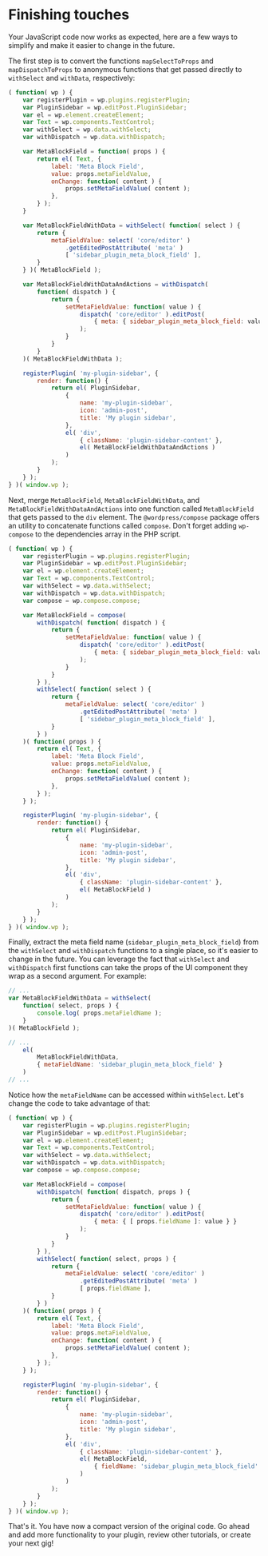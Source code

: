 # Finishing touches

Your JavaScript code now works as expected, here are a few ways to simplify and make it easier to change in the future.

The first step is to convert the functions `mapSelectToProps` and `mapDispatchToProps` to anonymous functions that get passed directly to `withSelect` and `withData`, respectively:

```js
( function( wp ) {
	var registerPlugin = wp.plugins.registerPlugin;
	var PluginSidebar = wp.editPost.PluginSidebar;
	var el = wp.element.createElement;
	var Text = wp.components.TextControl;
	var withSelect = wp.data.withSelect;
	var withDispatch = wp.data.withDispatch;

	var MetaBlockField = function( props ) {
		return el( Text, {
			label: 'Meta Block Field',
			value: props.metaFieldValue,
			onChange: function( content ) {
				props.setMetaFieldValue( content );
			},
		} );
	}

	var MetaBlockFieldWithData = withSelect( function( select ) {
		return {
			metaFieldValue: select( 'core/editor' )
				.getEditedPostAttribute( 'meta' )
				[ 'sidebar_plugin_meta_block_field' ],
		}
	} )( MetaBlockField );

	var MetaBlockFieldWithDataAndActions = withDispatch(
		function( dispatch ) {
			return {
				setMetaFieldValue: function( value ) {
					dispatch( 'core/editor' ).editPost(
						{ meta: { sidebar_plugin_meta_block_field: value } }
					);
				}
			}
		}
	)( MetaBlockFieldWithData );

	registerPlugin( 'my-plugin-sidebar', {
		render: function() {
			return el( PluginSidebar,
				{
					name: 'my-plugin-sidebar',
					icon: 'admin-post',
					title: 'My plugin sidebar',
				},
				el( 'div',
					{ className: 'plugin-sidebar-content' },
					el( MetaBlockFieldWithDataAndActions )
				)
			);
		}
	} );
} )( window.wp );
```

Next, merge `MetaBlockField`, `MetaBlockFieldWithData`, and `MetaBlockFieldWithDataAndActions` into one function called `MetaBlockField` that gets passed to the `div` element. The `@wordpress/compose` package offers an utility to concatenate functions called `compose`. Don't forget adding `wp-compose` to the dependencies array in the PHP script.

```js
( function( wp ) {
	var registerPlugin = wp.plugins.registerPlugin;
	var PluginSidebar = wp.editPost.PluginSidebar;
	var el = wp.element.createElement;
	var Text = wp.components.TextControl;
	var withSelect = wp.data.withSelect;
	var withDispatch = wp.data.withDispatch;
	var compose = wp.compose.compose;

	var MetaBlockField = compose(
		withDispatch( function( dispatch ) {
			return {
				setMetaFieldValue: function( value ) {
					dispatch( 'core/editor' ).editPost(
						{ meta: { sidebar_plugin_meta_block_field: value } }
					);
				}
			}
		} ),
		withSelect( function( select ) {
			return {
				metaFieldValue: select( 'core/editor' )
					.getEditedPostAttribute( 'meta' )
					[ 'sidebar_plugin_meta_block_field' ],
			}
		} )
	)( function( props ) {
		return el( Text, {
			label: 'Meta Block Field',
			value: props.metaFieldValue,
			onChange: function( content ) {
				props.setMetaFieldValue( content );
			},
		} );
	} );

	registerPlugin( 'my-plugin-sidebar', {
		render: function() {
			return el( PluginSidebar,
				{
					name: 'my-plugin-sidebar',
					icon: 'admin-post',
					title: 'My plugin sidebar',
				},
				el( 'div',
					{ className: 'plugin-sidebar-content' },
					el( MetaBlockField )
				)
			);
		}
	} );
} )( window.wp );
```

Finally, extract the meta field name (`sidebar_plugin_meta_block_field`) from the `withSelect` and `withDispatch` functions to a single place, so it's easier to change in the future. You can leverage the fact that `withSelect` and `withDispatch` first functions can take the props of the UI component they wrap as a second argument. For example:

```js
// ...
var MetaBlockFieldWithData = withSelect(
	function( select, props ) {
		console.log( props.metaFieldName );
	}
)( MetaBlockField );

// ...
	el(
		MetaBlockFieldWithData,
		{ metaFieldName: 'sidebar_plugin_meta_block_field' }
	)
// ...
```

Notice how the `metaFieldName` can be accessed within `withSelect`. Let's change the code to take advantage of that:

```js
( function( wp ) {
	var registerPlugin = wp.plugins.registerPlugin;
	var PluginSidebar = wp.editPost.PluginSidebar;
	var el = wp.element.createElement;
	var Text = wp.components.TextControl;
	var withSelect = wp.data.withSelect;
	var withDispatch = wp.data.withDispatch;
	var compose = wp.compose.compose;

	var MetaBlockField = compose(
		withDispatch( function( dispatch, props ) {
			return {
				setMetaFieldValue: function( value ) {
					dispatch( 'core/editor' ).editPost(
						{ meta: { [ props.fieldName ]: value } }
					);
				}
			}
		} ),
		withSelect( function( select, props ) {
			return {
				metaFieldValue: select( 'core/editor' )
					.getEditedPostAttribute( 'meta' )
					[ props.fieldName ],
			}
		} )
	)( function( props ) {
		return el( Text, {
			label: 'Meta Block Field',
			value: props.metaFieldValue,
			onChange: function( content ) {
				props.setMetaFieldValue( content );
			},
		} );
	} );

	registerPlugin( 'my-plugin-sidebar', {
		render: function() {
			return el( PluginSidebar,
				{
					name: 'my-plugin-sidebar',
					icon: 'admin-post',
					title: 'My plugin sidebar',
				},
				el( 'div',
					{ className: 'plugin-sidebar-content' },
					el( MetaBlockField,
						{ fieldName: 'sidebar_plugin_meta_block_field' }
					)
				)
			);
		}
	} );
} )( window.wp );
```

That's it. You have now a compact version of the original code. Go ahead and add more functionality to your plugin, review other tutorials, or create your next gig!
